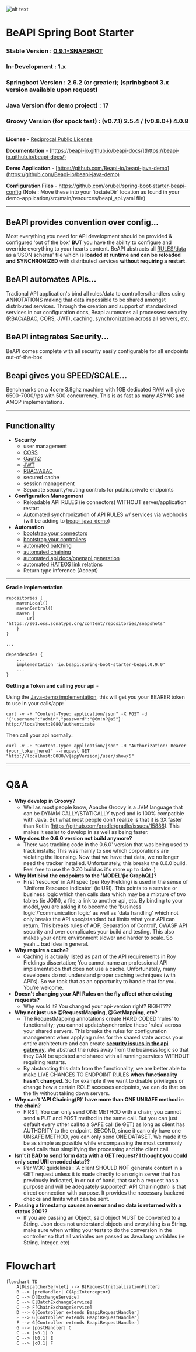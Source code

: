 ![alt text](https://github.com/orubel/logos/blob/master/beapi_logo_large.png)
# BeAPI Spring Boot Starter

### Stable Version : [0.9.1-SNAPSHOT](https://s01.oss.sonatype.org/service/local/repositories/snapshots/content/io/beapi/spring-boot-starter-beapi/0.9.1-SNAPSHOT/spring-boot-starter-beapi-0.9.1-20241224.203643-1-plain.jar)

### In-Development : 1.x

### Springboot Version : 2.6.2 (or greater); (sprinbgboot 3.x version available upon request)

### Java Version (for demo project) : 17

### Groovy Version (for spock test) : (v0.7.1) 2.5.4 / (v0.8.0+) 4.0.8

---

**License** - [Reciprocal Public License](https://en.wikipedia.org/wiki/Reciprocal_Public_License)

**Documentation** - [https://beapi-io.github.io/beapi-docs/](https://beapi-io.github.io/beapi-docs/)

**Demo Application** - [https://github.com/Beapi-io/beapi-java-demo](https://github.com/Beapi-io/beapi-java-demo)

**Configuration Files** - https://github.com/orubel/spring-boot-starter-beapi-config (Note : Move these into your 'iostateDir' location as found in your demo-application/src/main/resources/beapi_api.yaml file)

---
## BeAPI provides convention over config...
Most everything you need for API development should be provided & configured 'out of the box' **BUT** you have the ability to configure and override everything to your hearts content. BeAPI abstracts all [RULES/data](https://gist.github.com/orubel/159e94db62023c78a07ebe6d86633763) as a 'JSON schema' file which is **loaded at runtime and can be reloaded and SYNCHRONIZED** with distributed services **without requiring a restart**.

## BeAPI automates APIs...
Tradional API application's bind all rules/data to controllers/handlers using ANNOTATIONS making that data impossible to be shared amongst distributed services. Through the creation and support of standardized services in our configuration docs, Beapi automates all processes: security (RBAC/ABAC, CORS, JWT), caching, synchronization across all servers, etc.

## BeAPI integrates Security...
BeAPI comes complete with all security easily configurable for all endpoints out-of-the-box

## Beapi gives you SPEED/SCALE...
Benchmarks on a 4core 3.8ghz machine with 1GB dedicated RAM will give 6500-7000/rps with 500 concurrency. This is as fast as many ASYNC and AMQP implementations.

---

## Functionality
- **Security**
  - user management
  - [CORS](https://aws.amazon.com/what-is/cross-origin-resource-sharing/#:~:text=your%20CORS%20requirements%3F-,What%20is%20Cross%2DOrigin%20Resource%20Sharing%3F,resources%20in%20a%20different%20domain.)
  - [Oauth2](https://auth0.com/intro-to-iam/what-is-oauth-2)
  - [JWT](https://jwt.io/introduction#:~:text=JSON%20Web%20Token%20(JWT)%20is,because%20it%20is%20digitally%20signed.)
  - [RBAC/ABAC](https://www.okta.com/identity-101/role-based-access-control-vs-attribute-based-access-control/)
  - secured cache
  - session management
  - Separate security/routing controls for public/private endpoints
- **Configuration Management**
  - Reloadable API RULES (ie connectors) WITHOUT server/application restart
  - Automated synchronization of API RULES w/ services via webhooks (will be adding to [beapi_java_demo](https://github.com/Beapi-io/beapi-java-demo))
- **Automation**
  - [bootstrap your connectors](https://beapi-io.github.io/beapi-docs/0.9/bootstrap.html#section-1)
  - [bootstrap your controllers](https://beapi-io.github.io/beapi-docs/0.9/bootstrap.html#section-2)
  - [automated batching](https://beapi-io.github.io/beapi-docs/0.9/advanced.html#section-1)
  - [automated chaining](https://beapi-io.github.io/beapi-docs/0.9/advanced.html#section-3)
  - [automated api docs/openapi generation](https://beapi-io.github.io/beapi-docs/0.9/priv_endpoints.html#section-4.1)
  - [automated HATEOS link relations](https://beapi-io.github.io/beapi-docs/0.9/advanced.html#section-6)
  - Return type inference (Accept)

---

**Gradle Implementation**
```
repositories {
	mavenLocal()
	mavenCentral()
	maven {
		url 'https://s01.oss.sonatype.org/content/repositories/snapshots'
	}
}

...

dependencies {
    ...
    implementation 'io.beapi:spring-boot-starter-beapi:0.9.0'
    ...
}
 ```

**Getting a Token and calling your api** - 

Using the [Java-demo implementation](https://github.com/Beapi-io/beapi-java-demo), this will get you your BEARER token to use in your calls/app:
```
curl -v -H "Content-Type: application/json" -X POST -d '{"username":"admin","password":"@6m!nP@s5"}' http://localhost:8080/authenticate
```

Then call your api normally:
```
curl -v -H "Content-Type: application/json" -H "Authorization: Bearer {your_token_here}" --request GET "http://localhost:8080/v{appVersion}/user/show/5"
```
---

# Q&A
- **Why develop in Groovy?**
    - Well as most people know, Apache Groovy is a JVM language that can be DYNAMICALLY/STATICALLY typed and is 100% compatible with Java. But what most people don't realize is that it is 3X faster than Kotlin (https://github.com/gradle/gradle/issues/15886). This makes it easier to develop in as well as being faster.
- **Why does the 0.6.0 version not build anymore?**
    - There was tracking code in the 0.6.0' version that was being used to track installs; This was mainly to see which corporations are violating the licensing. Now that we have that data, we no longer need the tracker installed. Unfortunately, this breaks the 0.6.0 build. Feel free to use the 0.7.0 build as it's more up to date :)
- **Why Not bind the endpoints to the 'MODEL'(ie GraphQL)?**
    - First 'resource' in API spec (per Roy Fielding) is used in the sense of 'Uniform Resource Indicator' (ie URI). This points to a service or business logic which then calls data which may be a mixture of two tables (ie JOIN), a file, a link to another api, etc. By binding to your model, you are asking it to become the 'business logic'/'communication logic' as well as 'data handling' which not only breaks the API spec/standard but limits what your API can return. This breaks rules of AOP, Separation of Control', OWASP API security and over complicates your build and testing. This also makes your entire environment slower and harder to scale. So yeah... bad idea in general.
- **Why require a cache?**
    - Caching is actually listed as part of the API requirements in Roy Fieldings dissertation; You cannot name an professional API implementation that does not use a cache. Unfortunately, many developers do not understand proper caching techniques (with API's). So we took that as an opportunity to handle that for you. You're welcome.
- **Doesn't changing your API Rules on the fly affect other existing requests?**
    - Why would it? You changed your api-version right? RIGHT???
- **Why not just use @RequestMapping, @GetMapping, etc?**
    - The RequestMapping annotations create HARD CODED 'rules' to functionality; you cannot update/synchronize these 'rules' across your shared servers. This breaks the rules for configuration management when applying rules for the shared state across your entire architecture and can create **[security issues in the api gateway](https://apiexpert.medium.com/why-api-gateways-are-dead-7c9e324ff70a)**. We abstract the rules away from the business logic so that they CAN be updated and shared with all running services WITHOUT requiring restarts. 
    - By abstracting this data from the functionality, we are better able to make LIVE CHANGES TO ENDPOINT RULES **when functionality hasn't changed**. So for example if we want to disable privileges or change how a certain ROLE accesses endpoints, we can do that on the fly without taking down servers.
- **Why can't 'API Chaining(R)' have more than ONE UNSAFE method in the chain?**
    - FIRST, You can only send ONE METHOD with a chain; you cannot send a PUT and POST method in the same call. But you can just default every other call to a SAFE call (ie GET) as long as client has AUTHORITY to the endpoint. SECOND, since it can only have one UNSAFE METHOD, you can only send ONE DATASET. We made it to be as simple as possible while encompassing the most commonly used calls thus simplifying the processing and the client call.
- **Isn't it BAD to send form data with a GET request? I thought you could only send URI encoded data??**
    - Per W3C guidelines : 'A client SHOULD NOT generate content in a GET request unless it is made directly to an origin server that has previously indicated, in or out of band, that such a request has a purpose and will be adequately supported'. API Chaining(tm) is that direct connection with purpose. It provides the necessary backend checks and limits what can be sent.
- **Passing a timestamp causes an error and no data is returned with a status 200??**
    - If you are passing an Object, said object MUST be converted to a String. Json does not understand objects and everything is a String. make sure when writing your tests to do the conversion in the controller so that all variables are passed as Java.lang variables (ie String, Integer, etc)

   
# Flowchart

```mermaid
flowchart TD
    A[DispatcherServlet] --> B[RequestInitializationFilter]
    B --> |preHandler| C(ApiInterceptor)
    C --> D[ExchangeService] 
    C --> E[BatchExchangeService] 
    C --> F[ChainExchangeService] 
    D --> G[Controller extends BeapiRequestHandler]
    E --> G[Controller extends BeapiRequestHandler]
    F --> G[Controller extends BeapiRequestHandler]
    G --> |postHandler| C
    C --> |v0.1| D
    C --> |b0.1| E
    C --> |c0.1| F
```
